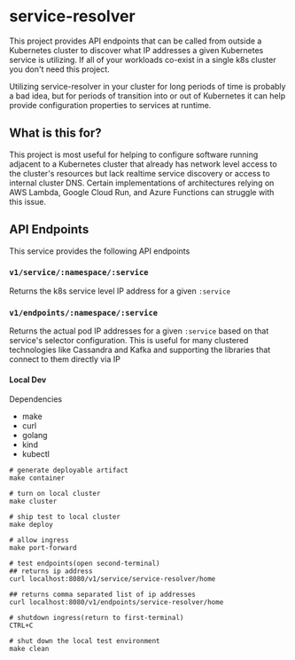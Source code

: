# service-resolver

This project provides API endpoints that can be called from outside a Kubernetes cluster to discover what IP addresses 
a given Kubernetes service is utilizing. If all of your workloads co-exist in a single k8s cluster you don't need this project.

Utilizing service-resolver in your cluster for long periods of time is probably a bad idea, but for periods of transition into
or out of Kubernetes it can help provide configuration properties to services at runtime.

## What is this for?
This project is most useful for helping to configure software running adjacent to a Kubernetes cluster that already has network 
level access to the cluster's resources but lack realtime service discovery or access to internal cluster DNS. Certain
implementations of architectures relying on AWS Lambda, Google Cloud Run, and Azure Functions can struggle with this issue.

## API Endpoints
This service provides the following API endpoints

### `v1/service/:namespace/:service`
Returns the k8s service level IP address for a given `:service`

### `v1/endpoints/:namespace/:service`
Returns the actual pod IP addresses for a given `:service` based on that service's selector configuration. This is useful
for many clustered technologies like Cassandra and Kafka and supporting the libraries that connect to them directly via IP

#### Local Dev
Dependencies
- make
- curl
- golang
- kind
- kubectl

```
# generate deployable artifact
make container

# turn on local cluster
make cluster

# ship test to local cluster
make deploy

# allow ingress
make port-forward

# test endpoints(open second-terminal)
## returns ip address
curl localhost:8080/v1/service/service-resolver/home

## returns comma separated list of ip addresses
curl localhost:8080/v1/endpoints/service-resolver/home

# shutdown ingress(return to first-terminal)
CTRL+C

# shut down the local test environment
make clean
```
